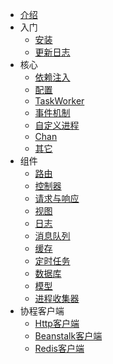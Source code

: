 * [介绍](/)
* 入门
    * [安装](zh-cn/start/install.md)
    * [更新日志](zh-cn/start/changelog.md)
* 核心
    * [依赖注入](zh-cn/core/di.md)
    * [配置](zh-cn/core/config.md)
    * [TaskWorker](zh-cn/core/task.md)
    * [事件机制](zh-cn/core/event.md)
    * [自定义进程](zh-cn/component/process.md)
    * [Chan](zh-cn/core/chan.md)
    * [其它](zh-cn/core/other.md)
* 组件
    * [路由](zh-cn/component/route.md)
    * [控制器](zh-cn/component/controller.md)
    * [请求与响应](zh-cn/component/request-response.md)
    * [视图](zh-cn/component/view.md)
    * [日志](zh-cn/component/log.md)
    * [消息队列](zh-cn/component/queue.md)
    * [缓存](zh-cn/component/cache.md)
    * [定时任务](zh-cn/component/crontab.md)
    * [数据库](zh-cn/component/database.md)
    * [模型](zh-cn/component/model.md)
    * [进程收集器](zh-cn/component/collector.md)
* 协程客户端
    * [Http客户端](zh-cn/client/http.md)
    * [Beanstalk客户端](zh-cn/client/beanstalk.md)
    * [Redis客户端](zh-cn/client/redis.md)
